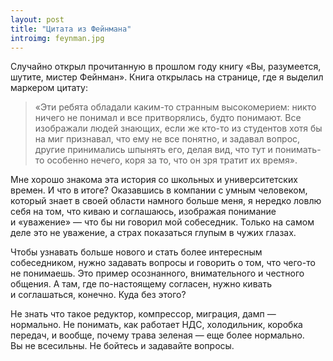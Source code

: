 ```yaml
---
layout: post
title: "Цитата из Фейнмана"
introimg: feynman.jpg
---
```


Случайно открыл прочитанную в прошлом году книгу «Вы, разумеется, шутите, мистер Фейнман». Книга открылась на странице, где я выделил маркером цитату:

> «Эти ребята обладали каким-то странным высокомерием: никто ничего не понимал и все притворялись, будто понимают. Все изображали людей знающих, если же кто-то из студентов хотя бы на миг признавал, что ему не все понятно, и задавал вопрос, другие принимались шпынять его, делая вид, что тут и понимать-то особенно нечего, коря за то, что он зря тратит их время».

<!-- more -->

Мне хорошо знакома эта история со школьных и университетских времен. И что в итоге? Оказавшись в компании с умным человеком, который знает в своей области намного больше меня, я нередко ловлю себя на том, что киваю и соглашаюсь, изображая понимание и «уважение» — что бы ни говорил мой собеседник. Только на самом деле это не уважение, а страх показаться глупым в чужих глазах.

Чтобы узнавать больше нового и стать более интересным собеседником, нужно задавать вопросы и говорить о том, что чего-то не понимаешь. Это пример осознанного, внимательного и честного общения. А там, где по-настоящему согласен, нужно кивать и соглашаться, конечно. Куда без этого?

Не знать что такое редуктор, компрессор, миграция, дамп — нормально. Не понимать, как работает НДС, холодильник, коробка передач, и вообще, почему трава зеленая — еще более нормально. Вы не всесильны. Не бойтесь и задавайте вопросы.
